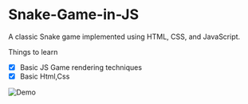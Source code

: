 # Snake-Game-in-JS

A classic Snake game implemented using HTML, CSS, and JavaScript.

Things to learn
- [x] Basic JS Game rendering techniques
- [x] Basic Html,Css
 
 ![Demo](https://github.com/kumarineharani/Snake-Game-in-JS/assets/150776745/bf461274-5acd-423d-8f27-0fccb423e28b)
